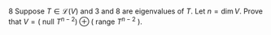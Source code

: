 8 Suppose $T \in \mathcal{L}(V)$ and 3 and 8 are eigenvalues of $T$. Let $n=\operatorname{dim} V$. Prove that $V=\left(\right.$ null $\left.T^{n-2}\right) \oplus\left(\right.$ range $T^{n-2}$ ).
